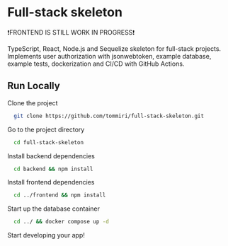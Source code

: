 # Full-stack skeleton

❗FRONTEND IS STILL WORK IN PROGRESS❗

TypeScript, React, Node.js and Sequelize skeleton for full-stack projects. Implements user authorization with jsonwebtoken, example database, example tests, dockerization and CI/CD with GitHub Actions.

## Run Locally

Clone the project

```bash
  git clone https://github.com/tommiri/full-stack-skeleton.git
```

Go to the project directory

```bash
  cd full-stack-skeleton
```

Install backend dependencies

```bash
  cd backend && npm install
```

Install frontend dependencies

```bash
  cd ../frontend && npm install
```

Start up the database container

```bash
  cd ../ && docker compose up -d
```

Start developing your app!
